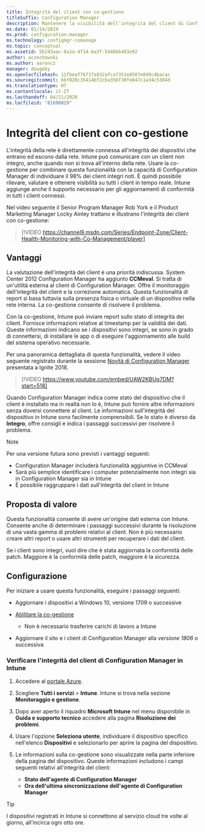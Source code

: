 ```yaml
---
title: Integrità del client con co-gestione
titleSuffix: Configuration Manager
description: Mantenere la visibilità dell'integrità del client di Configuration Manager da Intune nel portale di Azure
ms.date: 01/14/2019
ms.prod: configuration-manager
ms.technology: configmgr-comanage
ms.topic: conceptual
ms.assetid: 5b243aac-8a1a-4f14-ba3f-5446bb483e92
author: aczechowski
ms.author: aaroncz
manager: dougeby
ms.openlocfilehash: 11fbeaf76737a832afca7351e8587e0d9c4bacac
ms.sourcegitcommit: bbf820c35414bf2cba356f30fe047c1a34c5384d
ms.translationtype: HT
ms.contentlocale: it-IT
ms.lasthandoff: 04/21/2020
ms.locfileid: "81690829"
---
```

# <a name="client-health-with-co-management"></a>Integrità del client con co-gestione

L'integrità della rete è direttamente connessa all'integrità dei dispositivi che entrano ed escono dalla rete. Intune può comunicare con un client non integro, anche quando non si trova all'interno della rete. Usare la co-gestione per combinare questa funzionalità con la capacità di Configuration Manager di individuare il 98% dei client integri noti. È quindi possibile rilevare, valutare e ottenere visibilità su tutti i client in tempo reale. Intune aggiunge anche il supporto necessario per gli aggiornamenti di conformità in tutti i client connessi.

Nel video seguente il Senior Program Manager Rob York e il Product Marketing Manager Locky Ainley trattano e illustrano l'integrità dei client con co-gestione:

> [!VIDEO https://channel9.msdn.com/Series/Endpoint-Zone/Client-Health-Monitoring-with-Co-Management/player]



## <a name="benefits"></a>Vantaggi

La valutazione dell'integrità del client è una priorità indiscussa. System Center 2012 Configuration Manager ha aggiunto **CCMeval**. Si tratta di un'utilità esterna al client di Configuration Manager. Offre il monitoraggio dell'integrità del client e la correzione automatica. Questa funzionalità di report si basa tuttavia sulla presenza fisica o virtuale di un dispositivo nella rete interna. La co-gestione consente di risolvere il problema.

Con la co-gestione, Intune può inviare report sullo stato di integrità dei client. Fornisce informazioni relative al timestamp per la validità dei dati. Queste informazioni indicano se i dispositivi sono integri, se sono in grado di connettersi, di installare le app o di eseguire l'aggiornamento alle build del sistema operativo necessarie. 

Per una panoramica dettagliata di questa funzionalità, vedere il video seguente registrato durante la sessione [Novità di Configuration Manager](https://myignite.techcommunity.microsoft.com/sessions/64591) presentata a Ignite 2018.

> [!VIDEO https://www.youtube.com/embed/UAW2KBUq7DM?start=518]


Quando Configuration Manager indica come stato del dispositivo che il client è installato ma in realtà non lo è, Intune può fornire altre informazioni senza doversi connettere al client. Le informazioni sull'integrità del dispositivo in Intune sono facilmente comprensibili. Se lo stato è diverso da **Integro**, offre consigli e indica i passaggi successivi per risolvere il problema.

> [!Note]  
> Per una versione futura sono previsti i vantaggi seguenti:
> - Configuration Manager includerà funzionalità aggiuntive in CCMeval  
> - Sarà più semplice identificare i computer potenzialmente non integri sia in Configuration Manager sia in Intune  
> - È possibile raggruppare i dati sull'integrità del client in Intune  



## <a name="value-proposition"></a>Proposta di valore

Questa funzionalità consente di avere un'origine dati esterna con Intune. Consente anche di determinare i passaggi successivi durante la risoluzione di una vasta gamma di problemi relativi al client. Non è più necessario creare altri report o usare altri strumenti per recuperare i dati del client.

Se i client sono integri, vuol dire che è stata aggiornata la conformità delle patch. Maggiore è la conformità delle patch, maggiore è la sicurezza.



## <a name="configure"></a>Configurazione

Per iniziare a usare questa funzionalità, eseguire i passaggi seguenti:

- Aggiornare i dispositivi a Windows 10, versione 1709 o successive  

- [Abilitare la co-gestione](how-to-enable.md)  
    - Non è necessario trasferire carichi di lavoro a Intune  

- Aggiornare il sito e i client di Configuration Manager alla *versione 1806* o successiva  


### <a name="review-configuration-manager-client-health-in-intune"></a>Verificare l'integrità del client di Configuration Manager in Intune

1. Accedere al [portale Azure](https://portal.azure.com/).  

2. Scegliere **Tutti i servizi** > **Intune**. Intune si trova nella sezione **Monitoraggio e gestione**.  

3. Dopo aver aperto il riquadro **Microsoft Intune** nel menu disponibile in **Guida e supporto tecnico** accedere alla pagina **Risoluzione dei problemi**.  

4. Usare l'opzione **Seleziona utente**, individuare il dispositivo specifico nell'elenco **Dispositivi** e selezionarlo per aprire la pagina del dispositivo.  

5. Le informazioni sulla co-gestione sono visualizzate nella parte inferiore della pagina del dispositivo. Queste informazioni includono i campi seguenti relativi all'integrità del client:  
    - **Stato dell'agente di Configuration Manager**  
    - **Ora dell'ultima sincronizzazione dell'agente di Configuration Manager**  

> [!Tip]  
> I dispositivi registrati in Intune si connettono al servizio cloud tre volte al giorno, all'incirca ogni otto ore. 
